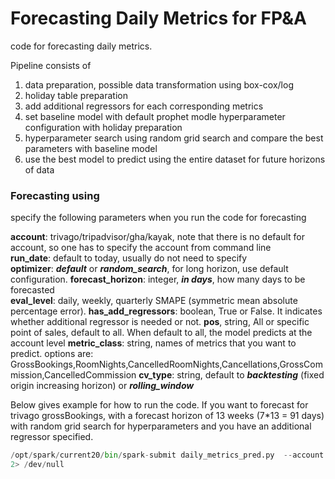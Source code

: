 # Forecasting Daily Metrics for FP&A

code for forecasting daily metrics.

Pipeline consists of
1. data preparation, possible data transformation using box-cox/log
2. holiday table preparation
3. add additional regressors for each corresponding metrics
4. set baseline model with default prophet modle hyperparameter configuration with holiday preparation
5. hyperparameter search using random grid search and compare the best parameters with baseline model
6. use the best model to predict using the entire dataset for future horizons of data  

### Forecasting using
specify the following parameters when you run the code for forecasting


**account**: trivago/tripadvisor/gha/kayak, note that there is no default for account, so one has to specify the account from command line<br/>
**run_date**: default to today, usually do not need to specify<br/>
**optimizer**: ***default*** or ***random_search***, for long horizon, use default configuration.
**forecast_horizon**: integer, ***in days***, how many days to be forecasted  
**eval_level**: daily, weekly, quarterly SMAPE (symmetric mean absolute percentage error).
**has_add_regressors**: boolean, True or False. It indicates whether additional regressor is needed or not.
**pos**, string, All or specific point of sales, default to all. When default to all, the model predicts at the account level
**metric_class**: string, names of metrics that you want to predict. options are: GrossBookings,RoomNights,CancelledRoomNights,Cancellations,GrossCommission,CancelledCommission
**cv_type**: string, default to ***backtesting*** (fixed origin increasing horizon) or ***rolling_window***

Below gives example for how to run the code. If you want to forecast for trivago grossBookings, with a forecast horizon of 13 weeks (7*13 = 91 days) with random grid search for hyperparameters and you have an additional regressor specified. 

```python
/opt/spark/current20/bin/spark-submit daily_metrics_pred.py  --account trivago --forecast_horizon 91 --metric_class GrossBookings --has_add_regressors True --optimizer random_search
2> /dev/null
```

